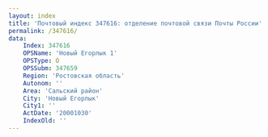 ```yaml
---
layout: index
title: 'Почтовый индекс 347616: отделение почтовой связи Почты России'
permalink: /347616/
data:
    Index: 347616
    OPSName: 'Новый Егорлык 1'
    OPSType: О
    OPSSubm: 347659
    Region: 'Ростовская область'
    Autonom: ''
    Area: 'Сальский район'
    City: 'Новый Егорлык'
    City1: ''
    ActDate: '20001030'
    IndexOld: ''
---
```

